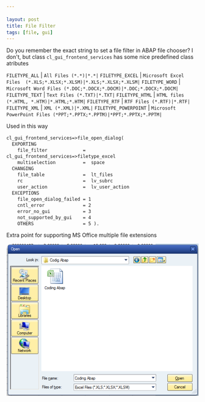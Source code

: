 ```yaml
---

layout: post
title: File Filter
tags: [file, gui]
---
```


Do you remember the exact string to set a file filter in ABAP file chooser?
I don't, but class `cl_gui_frontend_services` has some nice predefined class atributes

 `FILETYPE_ALL` | `All Files (*.*)|*.*|`
 `FILETYPE_EXCEL` | `Microsoft Excel Files  (*.XLS;*.XLSX;*.XLSM)|*.XLS;*.XLSX;*.XLSM|`
 `FILETYPE_WORD` | `Microsoft Word Files (*.DOC;*.DOCX;*.DOCM)|*.DOC;*.DOCX;*.DOCM|`
 `FILETYPE_TEXT` | `Text Files (*.TXT)|*.TXT|`
 `FILETYPE_HTML` | `HTML files (*.HTML, *.HTM)|*.HTML;*.HTM|`
 `FILETYPE_RTF` | `RTF Files (*.RTF)|*.RTF|`
 `FILETYPE_XML` | `XML (*.XML)|*.XML|`
 `FILETYPE_POWERPOINT` | `Microsoft PowerPoint Files (*PPT;*.PPTX;*.PPTM)|*PPT;*.PPTX;*.PPTM|`

Used in this way

```abap
cl_gui_frontend_services=>file_open_dialog(
  EXPORTING
    file_filter             =  cl_gui_frontend_services=>filetype_excel
    multiselection          =  space
  CHANGING
    file_table              =  lt_files
    rc                      =  lv_subrc
    user_action             =  lv_user_action
  EXCEPTIONS
    file_open_dialog_failed = 1
    cntl_error              = 2
    error_no_gui            = 3
    not_supported_by_gui    = 4
    OTHERS                  = 5 ).
```

Extra point for supporting MS Office multiple file extensions

![Excel file filter in action](/assets/file-filter/file_filter.png)
